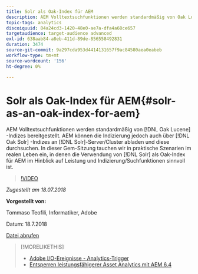 ```yaml
---
title: Solr als Oak-Index für AEM
description: AEM Volltextsuchfunktionen werden standardmäßig von Oak Lucene-Indizes bereitgestellt. AEM können jedoch auch die Indizierung und Suche über Oak Solr-Indizes an Solr-Server/Cluster abladen. In dieser Gem Session tauchen wir in einige praktische reale Szenarien ein, in denen die Verwendung von Solr als Oak-Index für AEM in Bezug auf Leistung und Indizierung/Suchfunktionen sinnvoll ist.
topic-tags: analytics
discoiquuid: 84a24cd3-1420-48e0-ae7a-dfa4a68ce657
targetaudience: target-audience advanced
exl-id: 638aab84-a8eb-411d-89de-856558492831
duration: 3474
source-git-commit: 9a297cda953d4414131657f9ac84580aea0eabeb
workflow-type: tm+mt
source-wordcount: '156'
ht-degree: 0%

---
```


# Solr als Oak-Index für AEM{#solr-as-an-oak-index-for-aem}

AEM Volltextsuchfunktionen werden standardmäßig von [!DNL Oak Lucene] -Indizes bereitgestellt. AEM können die Indizierung jedoch auch über [!DNL Oak Solr] -Indizes an [!DNL Solr]-Server/Cluster abladen und diese durchsuchen. In dieser Gem-Sitzung tauchen wir in praktische Szenarien im realen Leben ein, in denen die Verwendung von [!DNL Solr] als Oak-Index für AEM im Hinblick auf Leistung und Indizierung/Suchfunktionen sinnvoll ist.

>[!VIDEO](https://video.tv.adobe.com/v/23023/?quality=9)

*Zugestellt am 18.07.2018*

**Vorgestellt von:**

Tommaso Teofili, Informatiker, Adobe

Datum: 18.7.2018

[Datei abrufen](assets/aem-gems-solr-oakaem-071818.pdf)

<!--
[Get back to the Overview](https://helpx.adobe.com/experience-manager/kt/eseminars/gems/aem-index.html)
-->

>[!MORELIKETHIS]
>
>* [Adobe I/O-Ereignisse - Analytics-Trigger](aem-analytics-triggers.md)
>* [Entsperren leistungsfähigerer Asset Analytics mit AEM 6.4](https://helpx.adobe.com/experience-manager/kt/eseminars/experience-insider/exp-asset-analytics-64.html)

<!-- wrong link, needs to be replaced. removed for now:
>* [Getting the most out of digital interactions with AEM and Analytics](https://helpx.adobe.com/experience-manager/kt/eseminars/ask-the-expert/aem-getting-the-most-out-of-digital-interactions-with-aem-and-analytics.html) 
-->
